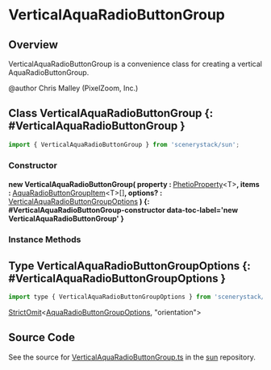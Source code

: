 # VerticalAquaRadioButtonGroup

## Overview

VerticalAquaRadioButtonGroup is a convenience class for creating a vertical AquaRadioButtonGroup.

@author Chris Malley (PixelZoom, Inc.)

## Class VerticalAquaRadioButtonGroup {: #VerticalAquaRadioButtonGroup }


```js
import { VerticalAquaRadioButtonGroup } from 'scenerystack/sun';
```
### Constructor

#### new VerticalAquaRadioButtonGroup( property : <span style="font-weight: 400;">[PhetioProperty](../axon/PhetioProperty.md)&lt;T&gt;</span>, items : <span style="font-weight: 400;">[AquaRadioButtonGroupItem](../sun/AquaRadioButtonGroup.md#AquaRadioButtonGroupItem)&lt;T&gt;[]</span>, options? : <span style="font-weight: 400;">[VerticalAquaRadioButtonGroupOptions](../sun/VerticalAquaRadioButtonGroup.md#VerticalAquaRadioButtonGroupOptions)</span> ) {: #VerticalAquaRadioButtonGroup-constructor data-toc-label='new VerticalAquaRadioButtonGroup' }

### Instance Methods





## Type VerticalAquaRadioButtonGroupOptions {: #VerticalAquaRadioButtonGroupOptions }


```js
import type { VerticalAquaRadioButtonGroupOptions } from 'scenerystack/sun';
```


[StrictOmit](../phet-core/StrictOmit.md)&lt;[AquaRadioButtonGroupOptions](../sun/AquaRadioButtonGroup.md#AquaRadioButtonGroupOptions), "orientation"&gt;



## Source Code

See the source for [VerticalAquaRadioButtonGroup.ts](https://github.com/phetsims/sun/blob/main/js/VerticalAquaRadioButtonGroup.ts) in the [sun](https://github.com/phetsims/sun) repository.
